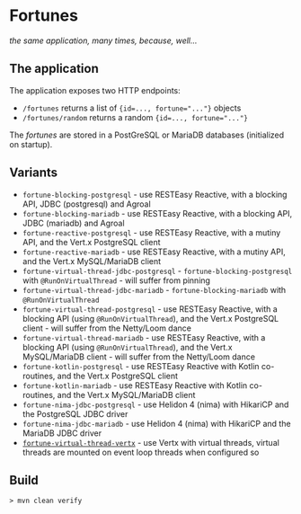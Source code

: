 # Fortunes

_the same application, many times, because, well..._

## The application

The application exposes two HTTP endpoints:

- `/fortunes` returns a list of `{id=..., fortune="..."}` objects
- `/fortunes/random` returns a random `{id=..., fortune="..."}`

The _fortunes_ are stored in a PostGreSQL or MariaDB databases (initialized on startup).

## Variants

* `fortune-blocking-postgresql` - use RESTEasy Reactive, with a blocking API, JDBC (postgresql) and Agroal
* `fortune-blocking-mariadb` - use RESTEasy Reactive, with a blocking API, JDBC (mariadb) and Agroal
* `fortune-reactive-postgresql` - use RESTEasy Reactive, with a mutiny API, and the Vert.x PostgreSQL client
* `fortune-reactive-mariadb` - use RESTEasy Reactive, with a mutiny API, and the Vert.x MySQL/MariaDB client
* `fortune-virtual-thread-jdbc-postgresql` - `fortune-blocking-postgresql` with `@RunOnVirtualThread` - will suffer from pinning
* `fortune-virtual-thread-jdbc-mariadb` - `fortune-blocking-mariadb` with `@RunOnVirtualThread`
* `fortune-virtual-thread-postgresql` - use RESTEasy Reactive, with a blocking API (using `@RunOnVirtualThread`), and the
  Vert.x PostgreSQL client - will suffer from the Netty/Loom dance
* `fortune-virtual-thread-mariadb` - use RESTEasy Reactive, with a blocking API (using `@RunOnVirtualThread`), and the
  Vert.x MySQL/MariaDB client - will suffer from the Netty/Loom dance
* `fortune-kotlin-postgresql` - use RESTEasy Reactive with Kotlin co-routines, and the Vert.x PostgreSQL client
* `fortune-kotlin-mariadb` - use RESTEasy Reactive with Kotlin co-routines, and the Vert.x MySQL/MariaDB client
* `fortune-nima-jdbc-postgresql` - use Helidon 4 (nima) with HikariCP and the PostgreSQL JDBC driver
* `fortune-nima-jdbc-mariadb` - use Helidon 4 (nima) with HikariCP and the MariaDB JDBC driver
* [`fortune-virtual-thread-vertx`](fortune-virtual-thread-vertx) - use Vertx with virtual threads, virtual threads are mounted on event loop threads when configured so

## Build

```shell
> mvn clean verify
```

